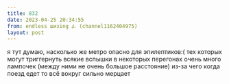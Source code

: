 ```yaml
---
title: 832
date: 2023-04-25 20:34:55
from: endless шизing ⍼ (channel1162404975)
layout: post
---
```


я тут думаю, насколько же метро опасно для эпилептиков:( тех которых могут триггернуть всякие вспышки 
в некоторых перегонах очень много лампочек (между ними не очень большое расстояние) из-за чего когда поезд едет то всё вокруг сильно мерцает
